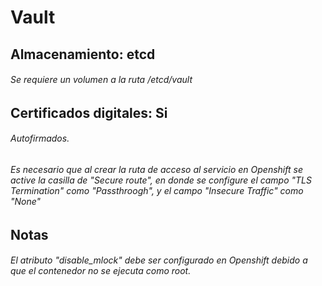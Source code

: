 # Vault
## Almacenamiento: etcd
###### Se requiere un volumen a la ruta /etcd/vault
## Certificados digitales: Si
###### Autofirmados.
###### Es necesario que al crear la ruta de acceso al servicio en Openshift se active la casilla de "Secure route", en donde se configure el campo "TLS Termination" como "Passthroogh", y el campo "Insecure Traffic" como "None"
## Notas
###### El atributo "disable_mlock" debe ser configurado en Openshift debido a que el contenedor no se ejecuta como root.